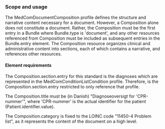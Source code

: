 ### Scope and usage 

The MedComDocumentComposition profile defines the structure and narrative content necessary for a document. However, a Composition alone does not constitute a document. Rather, the Composition must be the first entry in a Bundle where Bundle.type is 'document', and any other resources referenced from Composition must be included as subsequent entries in the Bundle.entry element. The Composition resource organizes clinical and administrative content into sections, each of which contains a narrative, and references other resources.

#### Element requirements
The Composition.section.entry for this standard is the diagnoses which are represented in the MedComConditionListCondition profile. Therefore, is the Composition.section.entry restricted to only reference that profile.

The Composition.title must be (in Danish) "Diagnoseoversigt for 'CPR-nummer'", where 'CPR-nummer' is the actual identifier for the patient (Patient.identifier.value).

The Composition.category is fixed to the LOINC code "11450-4 Problem list", as it represents the content of the document on a high level.